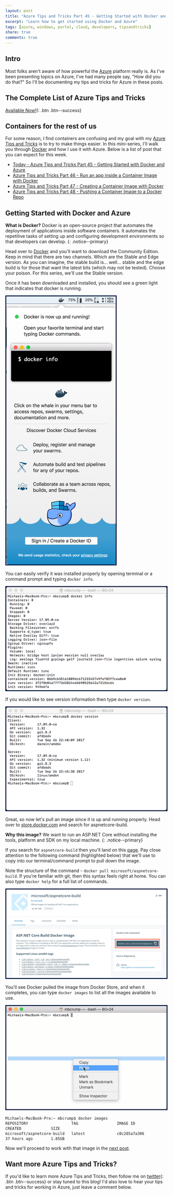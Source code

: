 ```yaml
---
layout: post
title: "Azure Tips and Tricks Part 45 - Getting Started with Docker and Azure"
excerpt: "Learn how to get started using Docker and Azure"
tags: [azure, windows, portal, cloud, developers, tipsandtricks]
share: true
comments: true
---
```


## Intro

Most folks aren't aware of how powerful the [Azure](http://www.azure.com) platform really is. As I've been presenting topics on Azure, I've had many people say, "How did you do that?" So I'll be documenting my tips and tricks for Azure in these posts.

## The Complete List of Azure Tips and Tricks

[Available Now!](https://michaelcrump.net/azure-tips-and-tricks-complete-list/){: .btn .btn--success} 

## Containers for the rest of us

For some reason, I find containers are confusing and my goal with my [Azure Tips and Tricks](https://michaelcrump.net/azure-tips-and-tricks-complete-list/) is to try to make things easier. In this mini-series, I'll walk you through [Docker](https://www.docker.com) and how I use it with Azure. Below is a list of post that you can expect for this week. 

* [Today - Azure Tips and Tricks Part 45 - Getting Started with Docker and Azure](http://www.michaelcrump.net/azure-tips-and-tricks45/)
* [Azure Tips and Tricks Part 46 - Run an app inside a Container Image with Docker](http://www.michaelcrump.net/azure-tips-and-tricks46/)
* [Azure Tips and Tricks Part 47 - Creating a Container Image with Docker](http://www.michaelcrump.net/azure-tips-and-tricks47/)
* [Azure Tips and Tricks Part 48 - Pushing a Container Image to a Docker Repo](http://www.michaelcrump.net/azure-tips-and-tricks48/)

## Getting Started with Docker and Azure

**What is Docker?** Docker is an open-source project that automates the deployment of applications inside software containers. It automates the repetitive tasks of setting up and configuring development environments so that developers can develop. 
{: .notice--primary}

Head over to [Docker](https://www.docker.com/) and you'll want to download the Community Edition. Keep in mind that there are two channels. Which are the Stable and Edge version. As you can imagine, the stable build is... well... stable and the edge build is for those that want the latest bits (which may not be tested). Choose your poison. For this series, we'll use the Stable version. 

Once it has been downloaded and installed, you should see a green light that indicates that docker is running. 

<img style="border:3px solid #021a40" src="/files/dockerazure1.png">

You can easily verify it was installed properly by opening terminal or a command prompt and typing `docker info`.

<img style="border:3px solid #021a40" src="/files/dockerazure2.png">

If you would like to see version information then type `docker version`. 

<img style="border:3px solid #021a40" src="/files/dockerazure3.png">

Great, so now let's pull an image since it is up and running properly. Head over to [store.docker.com](http://store.docker.com) and search for aspnetcore-build. 

**Why this image?** We want to run an ASP.NET Core without installing the tools, platform and SDK on my local machine. 
{: .notice--primary}

If you search for `aspnetcore-build` then you'll land on this [page](https://store.docker.com/community/images/microsoft/aspnetcore-build). Pay close attention to the following command (highlighted below) that we'll use to copy into our terminal/command prompt to pull down the image. 

Note the structure of the command - `docker pull microsoft/aspnetcore-build`. If you're familiar with git, then this syntax feels right at home. You can also type `docker help` for a full list of commands. 

<img style="border:3px solid #021a40" src="/files/dockerazure4.png">

You'll see Docker pulled the image from Docker Store, and when it completes, you can type `docker images` to list all the images available to use. 

<img style="border:3px solid #021a40" src="/files/dockerazure5.gif">

```text
Michaels-MacBook-Pro:~ mbcrump$ docker images
REPOSITORY                   TAG                 IMAGE ID            CREATED             SIZE
microsoft/aspnetcore-build   latest              c0c285a7a306        37 hours ago        1.85GB
```

Now we'll proceed to work with that image in the [next post](http://www.michaelcrump.net/azure-tips-and-tricks46/). 

## Want more Azure Tips and Tricks?

If you'd like to learn more Azure Tips and Tricks, then follow me on [twitter](http://twitter.com/mbcrump){: .btn .btn--success} or stay tuned to this blog! I'd also love to hear your tips and tricks for working in Azure, just leave a comment below. 
